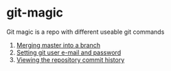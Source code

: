 # git-magic
Git magic is a repo with different useable git commands

1. <a href="/merge-master-into-branch">Merging master into a branch</a>
2. <a href="/set-git-email-and-name">Setting git user e-mail and password</a>
3. <a href="/viewing-the-commit-history">Viewing the repository commit history</a>
